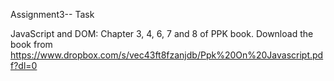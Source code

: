 Assignment3-- Task

JavaScript and DOM:
Chapter 3, 4, 6, 7 and 8 of PPK book. Download the book from
https://www.dropbox.com/s/vec43ft8fzanjdb/Ppk%20On%20Javascript.pdf?dl=0

